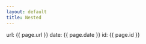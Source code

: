 ```yaml
---
layout: default
title: Nested
---
```


url: {{ page.url }}
date: {{ page.date }}
id: {{ page.id }}
